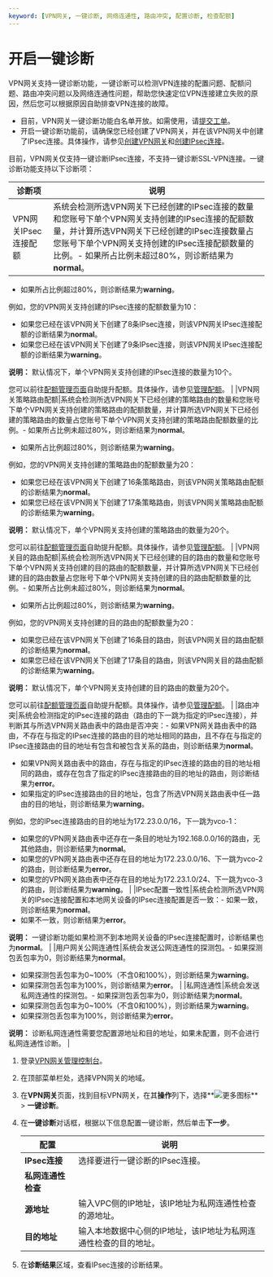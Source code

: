 ```yaml
---
keyword: [VPN网关, 一键诊断, 网络连通性, 路由冲突, 配置诊断, 检查配额]
---
```


# 开启一键诊断

VPN网关支持一键诊断功能，一键诊断可以检测VPN连接的配置问题、配额问题、路由冲突问题以及网络连通性问题，帮助您快速定位VPN连接建立失败的原因，然后您可以根据原因自助排查VPN连接的故障。

-   目前，VPN网关一键诊断功能白名单开放。如需使用，请[提交工单](https://workorder-intl.console.aliyun.com/?spm=5176.2020520001.nav-right.dticket.59b44bd3QY32s9#/ticket/createIndex)。
-   开启一键诊断功能前，请确保您已经创建了VPN网关，并在该VPN网关中创建了IPsec连接。具体操作，请参见[创建VPN网关](/intl.zh-CN/用户指南/管理VPN网关/创建VPN网关.md)和[创建IPsec连接](/intl.zh-CN/用户指南/配置IPsec-VPN/管理IPsec连接/创建IPsec连接.md)。

目前，VPN网关仅支持一键诊断IPsec连接，不支持一键诊断SSL-VPN连接。一键诊断功能支持以下诊断项：

|诊断项|说明|
|---|--|
|VPN网关IPsec连接配额|系统会检测所选VPN网关下已经创建的IPsec连接的数量和您账号下单个VPN网关支持创建的IPsec连接的配额数量，并计算所选VPN网关下已经创建的IPsec连接数量占您账号下单个VPN网关支持创建的IPsec连接配额数量的比例。-   如果所占比例未超过80%，则诊断结果为**normal**。
-   如果所占比例超过80%，则诊断结果为**warning**。

例如，您的VPN网关支持创建的IPsec连接的配额数量为10：

-   如果您已经在该VPN网关下创建了8条IPsec连接，则该VPN网关IPsec连接配额的诊断结果为**normal**。
-   如果您已经在该VPN网关下创建了9条IPsec连接，则该VPN网关IPsec连接配额的诊断结果为**warning**。

**说明：** 默认情况下，单个VPN网关支持创建的IPsec连接的数量为10个。

您可以前往[配额管理页面](https://vpc.console.aliyun.com/quota)自助提升配额。具体操作，请参见[管理配额](/intl.zh-CN/用户指南/管理配额.md)。 |
|VPN网关策略路由配额|系统会检测所选VPN网关下已经创建的策略路由的数量和您账号下单个VPN网关支持创建的策略路由的配额数量，并计算所选VPN网关下已经创建的策略路由的数量占您账号下单个VPN网关支持创建的策略路由配额数量的比例。-   如果所占比例未超过80%，则诊断结果为**normal**。
-   如果所占比例超过80%，则诊断结果为**warning**。

例如，您的VPN网关支持创建的策略路由的配额数量为20：

-   如果您已经在该VPN网关下创建了16条策略路由，则该VPN网关策略路由配额的诊断结果为**normal**。
-   如果您已经在该VPN网关下创建了17条策略路由，则该VPN网关策略路由配额的诊断结果为**warning**。

**说明：** 默认情况下，单个VPN网关支持创建的策略路由的数量为20个。

您可以前往[配额管理页面](https://vpc.console.aliyun.com/quota)自助提升配额。具体操作，请参见[管理配额](/intl.zh-CN/用户指南/管理配额.md)。 |
|VPN网关目的路由配额|系统会检测所选VPN网关下已经创建的目的路由的数量和您账号下单个VPN网关支持创建的目的路由的配额数量，并计算所选VPN网关下已经创建的目的路由数量占您账号下单个VPN网关支持创建的目的路由配额数量的比例。-   如果所占比例未超过80%，则诊断结果为**normal**。
-   如果所占比例超过80%，则诊断结果为**warning**。

例如，您的VPN网关支持创建的目的路由的配额数量为20：

-   如果您已经在该VPN网关下创建了16条目的路由，则该VPN网关目的路由配额的诊断结果为**normal**。
-   如果您已经在该VPN网关下创建了17条目的路由，则该VPN网关目的路由配额的诊断结果为**warning**。

**说明：** 默认情况下，单个VPN网关支持创建的目的路由的数量为20个。

您可以前往[配额管理页面](https://vpc.console.aliyun.com/quota)自助提升配额。具体操作，请参见[管理配额](/intl.zh-CN/用户指南/管理配额.md)。 |
|路由冲突|系统会检测指定的IPsec连接的路由（路由的下一跳为指定的IPsec连接），并判断其与所选VPN网关路由表中的路由是否冲突：-   如果VPN网关路由表中的路由，不存在与指定的IPsec连接的路由的目的地址相同的路由，且不存在与指定的IPsec连接路由的目的地址有包含和被包含关系的路由，则诊断结果为**normal**。
-   如果VPN网关路由表中的路由，存在与指定的IPsec连接的路由的目的地址相同的路由，或存在包含了指定的IPsec连接路由的目的地址的路由，则诊断结果为**error**。
-   如果指定的IPsec连接路由的目的地址，包含了所选VPN网关路由表中任一路由的目的地址，则诊断结果为**warning**。

例如，您的IPsec连接路由的目的地址为172.23.0.0/16，下一跳为vco-1：

-   如果您的VPN网关路由表中还存在一条目的地址为192.168.0.0/16的路由，无其他路由，则诊断结果为**normal**。
-   如果您的VPN网关路由表中还存在目的地址为172.23.0.0/16、下一跳为vco-2的路由，则诊断结果为**error**。
-   如果您的VPN网关路由表中还存在目的地址为172.23.1.0/24、下一跳为vco-3的路由，则诊断结果为**warning**。 |
|IPsec配置一致性|系统会检测所选VPN网关的IPsec连接配置和本地网关设备的IPsec连接配置是否一致：-   如果一致，则诊断结果为**normal**。
-   如果不一致，则诊断结果为**error**。

**说明：** 一键诊断功能如果检测不到本地网关设备的IPsec连接配置时，诊断结果也为**normal**。 |
|用户网关公网连通性|系统会发送公网连通性的探测包。-   如果探测包丢包率为0，则诊断结果为**normal**。
-   如果探测包丢包率为0~100%（不含0和100%），则诊断结果为**warning**。
-   如果探测包丢包率为100%，则诊断结果为**error**。 |
|私网连通性|系统会发送私网连通性的探测包。-   如果探测包丢包率为0，则诊断结果为**normal**。
-   如果探测包丢包率为0~100%（不含0和100%），则诊断结果为**warning**。
-   如果探测包丢包率为100%，则诊断结果为**error**。

**说明：** 诊断私网连通性需要您配置源地址和目的地址，如果未配置，则不会进行私网连通性诊断。 |

1.  登录[VPN网关管理控制台](https://vpc.console.aliyun.com/vpn)。

2.  在顶部菜单栏处，选择VPN网关的地域。

3.  在**VPN网关**页面，找到目标VPN网关，在其**操作**列下，选择**![更多图标](https://static-aliyun-doc.oss-accelerate.aliyuncs.com/assets/img/zh-CN/5262794061/p179779.png)** \> **一键诊断**。

4.  在**一键诊断**对话框，根据以下信息配置一键诊断，然后单击**下一步**。

    |配置|说明|
    |--|--|
    |**IPsec连接**|选择要进行一键诊断的IPsec连接。|
    |**私网连通性检查**|
    |**源地址**|输入VPC侧的IP地址，该IP地址为私网连通性检查的源地址。|
    |**目的地址**|输入本地数据中心侧的IP地址，该IP地址为私网连通性检查的目的地址。|

5.  在**诊断结果**区域，查看IPsec连接的诊断结果。


